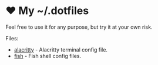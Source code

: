 ❤ My ~/.dotfiles
================

Feel free to use it for any purpose, but try it at your own risk.

Files:

- [alacritty](alacritty/alacritty.yml) - Alacritty terminal config file.
- [fish](fish) - Fish shell config files.

